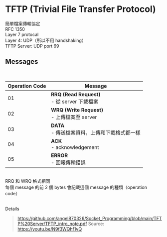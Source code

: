 # TFTP (Trivial File Transfer Protocol)

簡單檔案傳輸協定<br/>
RFC 1350<br/>
Layer 7 protocal<br/>
Layer 4: UDP（所以不用 handshaking）<br/>
TFTP Server: UDP port 69<br/>

## Messages

<br/>

| Operation Code | Message |
| --- | --- |
| 01 | **RRQ (Read Request)** <br/>- 從 server 下載檔案<br/>|
| 02 | **WRQ (Write Request)** <br/>- 上傳檔案至 server<br/>|
| 03 | **DATA** <br/>- 傳送檔案資料，上傳和下載格式都一樣<br/> |
| 04 | **ACK** <br/>- acknowledgement<br/>|
| 05 | **ERROR** <br/>- 回報傳輸錯誤<br/>|
<br/>
RRQ 和 WRQ 格式相同<br/>
每個 message 的前 2 個 bytes 會記載這個 message 的種類（operation code）<br/>

<br/>

Details
>https://github.com/angel870326/Socket_Programming/blob/main/TFTP%20Server/TFTP_intro_note.pdf
>Source: https://youtu.be/N9f3WQhf1vQ
